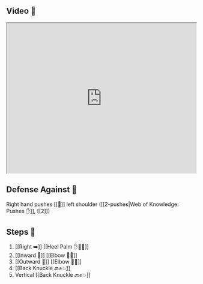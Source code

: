 ## Video 🎥

<iframe src="https://www.youtube.com/embed/IXZ6kr4VHQw?start=186&end=203" width="100%" height="400"></iframe>

## Defense Against 🤺

Right hand pushes [[🎯]] left shoulder ([[2-pushes|Web of Knowledge: Pushes ✋]], [[2]])
## Steps 👣

1. [[Right ➡️]] [[Heel Palm ✋🌴💥]]
2. [[Inward 🔽]] [[Elbow 💪💥]]
3. [[Outward 🔼]] [[Elbow 💪💥]]
4. [[Back Knuckle 🔙✊💥]]
5. Vertical [[Back Knuckle 🔙✊💥]]
